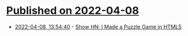 # [Published on 2022-04-08](index.md)

* [2022-04-08, 13:54:40](https://news.ycombinator.com/item?id=30956775) - [Show HN: I Made a Puzzle Game in HTML5](https://eightcolors.net)
